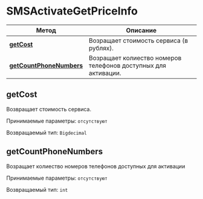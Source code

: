 # SMSActivateGetPriceInfo

Метод | Описание
------------- | -------------
[**getCost**](SMSActivateGetPriceInfo.md#getCost) | Возращает стоимость сервиса (в рублях).
[**getCountPhoneNumbers**](SMSActivateGetPriceInfo.md#getCountPhoneNumbers) | Возращает колиество номеров телефонов доступных для активации.

<a name="getCost"></a>
## **getCost**

Возвращает стоимость сервиса.

Принимаемые параметры:
`отсутствуют`

Возвращаемый тип:
`Bigdecimal`

<a name="getCountPhoneNumbers"></a>
## **getCountPhoneNumbers**

Возращает колиество номеров телефонов доступных для активации

Принимаемые параметры:
`отсутствуют`

Возвращаемый тип:
`int`
